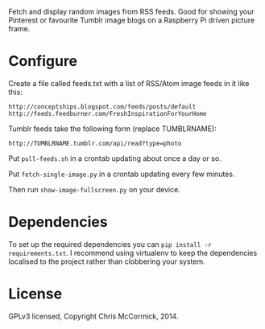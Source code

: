 Fetch and display random images from RSS feeds. Good for showing your Pinterest or favourite Tumblr image blogs on a Raspberry Pi driven picture frame.

# Configure #

Create a file called feeds.txt with a list of RSS/Atom image feeds in it like this:

	http://conceptships.blogspot.com/feeds/posts/default
	http://feeds.feedburner.com/FreshInspirationForYourHome

Tumblr feeds take the following form (replace TUMBLRNAME):

	http://TUMBLRNAME.tumblr.com/api/read?type=photo

Put `pull-feeds.sh` in a crontab updating about once a day or so.

Put `fetch-single-image.py` in a crontab updating every few minutes.

Then run `show-image-fullscreen.py` on your device.

# Dependencies #

To set up the required dependencies you can `pip install -r requirements.txt`. I recommend using virtualenv to keep the dependencies localised to the project rather than clobbering your system.

# License #

GPLv3 licensed, Copyright Chris McCormick, 2014.
